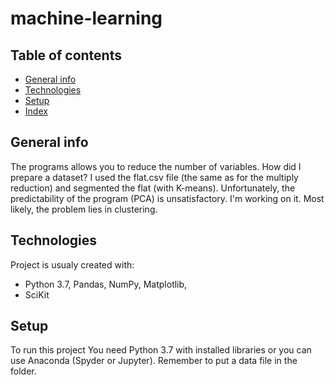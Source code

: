 # machine-learning
## Table of contents
* [General info](#general-info)
* [Technologies](#technologies)
* [Setup](#setup)
* [Index](#index)

## General info

The programs allows you to reduce the number of variables.
How did I prepare a dataset?
I used the flat.csv file (the same as for the multiply reduction) and segmented the flat (with K-means).
Unfortunately, the predictability of the program (PCA) is unsatisfactory. I'm working on it. Most likely, the problem lies in clustering.

## Technologies
Project is usualy created with:
* Python 3.7, Pandas, NumPy, Matplotlib,
* SciKit

## Setup
To run this project You need Python 3.7 with installed libraries or you can use Anaconda (Spyder or Jupyter).
Remember to put a data file in the folder.


